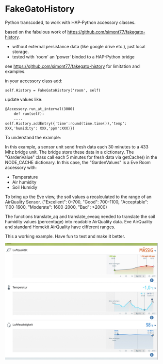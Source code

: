 # FakeGatoHistory

Python transcoded, to work with HAP-Python accessory classes.

based on the fabulous work of <https://github.com/simont77/fakegato-history>.

- without external persistance data (like google drive etc.), just local storage.
- tested with 'room' an 'power' binded to a HAP-Python bridge

see  <https://github.com/simont77/fakegato-history> for limitation and examples.

in your accessory class add:

```#!/usr/bin/env python3
self.History = FakeGatoHistory('room', self)
```

update values like:

```#!/usr/bin/env python3
@Accessory.run_at_interval(3000)
    def run(self):
    ....
self.History.addEntry({'time':round(time.time()),'temp': XXX,'humidity': XXX,'ppm':XXX)})
```

To understand the example:

In this example, a sensor unit send fresh data each 30 minutes to a 433 Mhz bridge unit. The bridge store these data in a dictionary. The "GardenValue" class call each 5 minutes for fresh data via getCache() in the NODE_CACHE dictionary.
In this case, the "GardenValues" is a Eve Room accessory with:

- Temperature
- Air humidity
- Soil Humidiy

To bring up the Eve view, the soil values a recalculated to the range of an AirQuality Sensor. ("Excellent": 0-700, "Good": 700-1100, "Acceptable": 1100-1600, "Moderate": 1600-2000, "Bad": >2000)

The functions translate_aq and translate_eveaq needed to translate the soil humidity values (percentage) into readable AirQuality data. Eve AirQuality and standard Homekit AirQuality have different ranges.

This a working example. Have fun to test and make it better.

![Image of hardware](Image.jpg)

